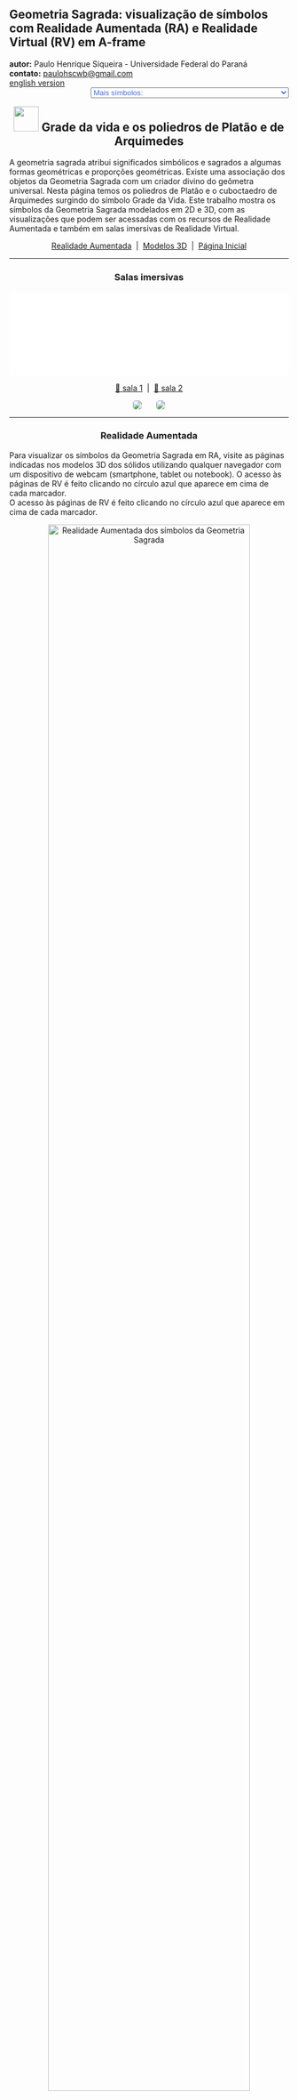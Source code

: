 <link rel="stylesheet" href="../../scripts/style.css">
<meta charset="utf-8">
<link rel="icon" type="image/png" href="../vr/salas/imagens/icone.png">
<h2>Geometria Sagrada: visualização de símbolos com Realidade Aumentada (RA) e Realidade Virtual (RV) em A-frame</h2>
<b>autor:</b> Paulo Henrique Siqueira - Universidade Federal do Paraná
<br><b>contato:</b> <a href="#"> paulohscwb@gmail.com </a>
<br><a href="https://paulohscwb.github.io/SacredGeometry/grid/">english version</a>
<form style="margin: 0 auto; float:right; text-align:right; width:100%; margin-bottom:15px;">
	<select id="url" onchange="urlHandler(this.value)" style="color:royalblue;">
		<option disabled selected>Mais símbolos:</option>
		<option value="../../symbols/pt-br/">Símbolos da Geometria Sagrada</option>
		<option value="../../flower/pt-br/">Flor da vida e os poliedros de Platão e de Arquimedes</option>
		<option value="../../fruit/pt-br/">Fruto da vida e os poliedros de Platão e de Arquimedes</option>
		<option disabled value="../../grid/pt-br/">Grade da vida e os poliedros de Platão e de Arquimedes</option>
		<option value="../../metatron/pt-br/">Metatron e os poliedros de Platão e de Arquimedes</option>
	</select>
</form>
<script>
function urlHandler(value) {                               
    window.location.assign(`${value}`);
}
</script>

<p id="p1"></p>
  <h2 align="center"><img src="../vr/salas/imagens/icone.png" style="margin-bottom:-10px" width="45"> Grade da vida e os poliedros de Platão e de Arquimedes</h2>
  A geometria sagrada atribui significados simbólicos e sagrados a algumas formas geométricas e proporções geométricas. Existe uma associação dos objetos da Geometria Sagrada com um criador divino do geômetra universal. Nesta página temos os poliedros de Platão e o cuboctaedro de Arquimedes surgindo do símbolo Grade da Vida.
Este trabalho mostra os símbolos da Geometria Sagrada modelados em 2D e 3D, com as visualizações que podem ser acessadas com os recursos de Realidade Aumentada e também em salas imersivas de Realidade Virtual.

 <p align="center"><a href="#ra">Realidade Aumentada</a><span>&nbsp;&nbsp;|&nbsp;&nbsp;</span><a href="#m3d">Modelos 3D</a><span>&nbsp;&nbsp;|&nbsp;&nbsp;</span><a href="../../pt-br/">Página Inicial</a></p>
<hr>
 <h3 align="center">Salas imersivas</h3>
  <div class="embed-container"><iframe width="100%" src="../sala1.htm" title="Sala Imersiva dos símbolos da Geometria Sagrada" frameborder="0" loading="lazy"></iframe></div>
  <p align="center"><a href="../sala1.htm" target="_blank">&#x1f517; sala 1</a><span>&nbsp;&nbsp;|&nbsp;&nbsp;</span><a href="../sala2.htm" target="_blank">&#x1f517; sala 2</a></p>
  <p align="center"><img src="../vr/salas/videos/geomSagrada5.gif" style="max-width: 47%; border-radius:5px; margin-right:5%;" loading="lazy"/><img src="../vr/salas/videos/geomSagrada6.gif" style="max-width: 47%; border-radius:5px" loading="lazy"/></p>
  <hr>
  <h3 id="ra" align="center">Realidade Aumentada</h3>
  Para visualizar os símbolos da Geometria Sagrada em RA, visite as páginas indicadas nos modelos 3D dos sólidos utilizando qualquer navegador com um dispositivo de webcam (smartphone, tablet ou notebook).
O acesso às páginas de RV é feito clicando no círculo azul que aparece em cima de cada marcador.
<br>O acesso às páginas de RV é feito clicando no círculo azul que aparece em cima de cada marcador.
<p align="center"><img style="border-radius:7px;" alt="Realidade Aumentada dos símbolos da Geometria Sagrada" src="../ar/example.png" width="85%"></p>
<hr>
<h3 id="m3d" align="center">Modelos 3D</h3>
<iframe width="560" height="315" style="max-width:100%" src="https://www.youtube.com/embed/videoseries?list=PLy0I_lGW8HxVJx0ZNW6Uxk3XaE3vNuT9q" title="YouTube video player" frameborder="0" allow="accelerometer; autoplay; clipboard-write; encrypted-media; gyroscope; picture-in-picture; web-share" allowfullscreen></iframe>
<h4>1. Grade da vida - tetraedro</h4>
<a href="../vr/GridOfLife2d_tetrahedron.htm" target="_blank" title="modelo 3D" class="fotoA"><img src="../ar/46A.png" class="foto" alt="Grade da vida - tetraedro"></a><img src="../ar/46.png" class="qr">
 <br><br><br>Platão concebeu o mundo como sendo composto por quatro elementos básicos: Terra, Fogo, Ar e Água. Além disso, Platão estabeleceu uma associação mística entre estes elementos e os sólidos Platônicos. Assim, o tetraedro está associado ao Fogo e corresponde à primeira circunferência do símbolo da Semente da Vida. Os vértices do tetraedro regular aparecem em algumas interseções das linhas do símbolo da Grade da Vida.
 <br><br><br>
<a href="../ra.html" class="raAR" title="Realidade aumentada" target="_blank"></a>
<hr>
<h4>2. Grade da vida - cubo</h4>
<a href="../vr/GridOfLife2d_cube.htm" target="_blank" title="modelo 3D" class="fotoA"><img src="../ar/47A.png" class="foto" alt="Grade da vida - cubo"></a><img src="../ar/47.png" class="qr">
 <br><br><br>De acordo com a correspondência mística de Platão, o cubo está associado à Terra e corresponde à segunda circunferência do símbolo da Semente da Vida. Os vértices do cubo aparecem em algumas interseções das linhas do símbolo da Grade da Vida.
 <br><br><br>
<a href="../ra.html" class="raAR" title="Realidade aumentada" target="_blank"></a>
<hr>
<h4>3. Grade da vida - octaedro</h4>
<a href="../vr/GridOfLife2d_octahedron.htm" target="_blank" title="modelo 3D" class="fotoA"><img src="../ar/48A.png" class="foto" alt="Grade da vida - octaedro"></a><img src="../ar/48.png" class="qr">
 <br><br><br>De acordo com a correspondência mística de Platão, o octaedro está associado ao Ar e corresponde à terceira circunferência do símbolo da Semente da Vida. Os vértices do octaedro regular aparecem em algumas interseções das linhas do símbolo da Grade da Vida.
 <br><br><br>
<a href="../ra.html" class="raAR" title="Realidade aumentada" target="_blank"></a>
<hr>
<h4>4. Grade da vida - icosaedro</h4>
<a href="../vr/GridOfLife2d_icosahedron.htm" target="_blank" title="modelo 3D" class="fotoA"><img src="../ar/49A.png" class="foto" alt="Grade da vida - icosaedro"></a><img src="../ar/49.png" class="qr">
 <br><br><br>De acordo com a correspondência mística de Platão, o icosaedro está associado à Água e corresponde à quarta circunferência do símbolo da Semente da Vida. Os vértices do icosaedro regular aparecem sobrepostos ou com correspondência associada a algumas interseções das linhas do símbolo da Grade da Vida.
 <br><br><br>
<a href="../ra.html" class="raAR" title="Realidade aumentada" target="_blank"></a>
<hr>
<h4>5. Grade da vida - dodecaedro</h4>
<a href="../vr/GridOfLife2d_dodecahedron.htm" target="_blank" title="modelo 3D" class="fotoA"><img src="../ar/50A.png" class="foto" alt="Grade da vida - dodecaedro"></a><img src="../ar/50.png" class="qr">
 <br><br><br>De acordo com a correspondência mística de Platão, o dodecaedro está associado ao Universo e corresponde à quinta circunferência do símbolo da Semente da Vida. Os vértices do dodecaedro regular aparecem sobrepostos ou com correspondência associada a algumas interseções das linhas do símbolo da Grade da Vida.
 <br><br><br>
<a href="../ra.html" class="raAR" title="Realidade aumentada" target="_blank"></a>
<hr>
<h4>6. Grade da vida - tetraedro estrelado</h4>
<a href="../vr/GridOfLife2d_tetrahedronStar.htm" target="_blank" title="modelo 3D" class="fotoA"><img src="../ar/51A.png" class="foto" alt="Grade da vida - tetraedro estrelado"></a><img src="../ar/51.png" class="qr">
 <br><br><br>A Merkabah ou tetraedro estrelado ou Estrela de Davi é a figura geométrica que representa a energia masculina e feminina do Céu e da Terra. O tetraedro estrelado corresponde à sexta circunferência do símbolo da Semente da Vida e os vértices deste sólido aparecem sobrepostos em algumas interseções das linhas do símbolo da Grade da Vida.
 <br><br><br>
<a href="../ra.html" class="raAR" title="Realidade aumentada" target="_blank"></a>
<hr>
<h4>7. Grade da vida - cuboctaedro</h4>
<a href="../vr/GridOfLife2d_cuboctahedron.htm" target="_blank" title="modelo 3D" class="fotoA"><img src="../ar/52A.png" class="foto" alt="Grade da vida - cuboctaedro"></a><img src="../ar/52.png" class="qr">
 <br><br><br>O cuboctaedro de Arquimedes representa o Vetor de Equilíbrio de energia. O cuboctaedro corresponde à sétima circunferência do símbolo da Semente da Vida e os vértices deste sólido aparecem sobrepostos ou com correspondência a algumas interseções das linhas do símbolo da Grade da Vida.
 <br><br><br>
<a href="../ra.html" class="raAR" title="Realidade aumentada" target="_blank"></a>
<hr>
<h4>8. Grade da vida 3D - cuboctaedro v1</h4>
<a href="../vr/GridOfLife3d_v2_cuboctahedron.htm" target="_blank" title="modelo 3D" class="fotoA"><img src="../ar/60A.png" class="foto" alt="Grade da vida 3D"></a><img src="../ar/60.png" class="qr">
 <br><br><br>Nesta representação temos o modelo em 3D do símbolo da Grade da Vida construído com 3 rotações em torno de um dos símbolos. Unindo-se as interseções das linhas externas, obtemos um cuboctaedro de Arquimedes.
 <br><br><br>
<a href="../ra.html" class="raAR" title="Realidade aumentada" target="_blank"></a>
<hr>
<h4>9. Grade da vida 3D - tetraedro</h4>
<a href="../vr/GridOfLife3d_tetrahedron.htm" target="_blank" title="modelo 3D" class="fotoA"><img src="../ar/53A.png" class="foto" alt="Grade da vida - tetraedro"></a><img src="../ar/53.png" class="qr">
 <br><br><br>Os vértices do tetraedro regular aparecem em algumas interseções das linhas do símbolo da Grade da Vida. Na representação em 3D, o tetratedro fica inscrito ao símbolo da Grade da Vida.
 <br><br><br>
<a href="../ra1.html" class="raAR" title="Realidade aumentada" target="_blank"></a>
<hr>
<h4>10. Grade da vida 3D - cubo</h4>
<a href="../vr/GridOfLife3d_cube.htm" target="_blank" title="modelo 3D" class="fotoA"><img src="../ar/54A.png" class="foto" alt="Grade da vida - cubo"></a><img src="../ar/54.png" class="qr">
 <br><br><br>Os vértices do cubo aparecem em algumas interseções das linhas do símbolo da Grade da Vida. Na representação em 3D, o cubo fica inscrito ao símbolo da Grade da Vida.
 <br><br><br>
<a href="../ra1.html" class="raAR" title="Realidade aumentada" target="_blank"></a>
<p class="topop"><a href="#p1" class="topo">voltar ao topo</a></p>
<hr>
<h4>11. Grade da vida 3D - octaedro</h4>
<a href="../vr/GridOfLife3d_octahedron.htm" target="_blank" title="modelo 3D" class="fotoA"><img src="../ar/55A.png" class="foto" alt="Grade da vida - octaedro"></a><img src="../ar/55.png" class="qr">
 <br><br><br>Os vértices do octaedro regular aparecem em algumas interseções das linhas do símbolo da Grade da Vida. Na representação em 3D, o octatedro fica inscrito ao símbolo da Grade da Vida.
 <br><br><br>
<a href="../ra1.html" class="raAR" title="Realidade aumentada" target="_blank"></a>
<hr>
<h4>12. Grade da vida 3D - icosaedro</h4>
<a href="../vr/GridOfLife3d_icosahedron.htm" target="_blank" title="modelo 3D" class="fotoA"><img src="../ar/56A.png" class="foto" alt="Grade da vida - icosaedro"></a><img src="../ar/56.png" class="qr">
 <br><br><br>Os vértices do icosaedro regular aparecem sobrepostos ou com correspondência associada a algumas interseções das linhas do símbolo da Grade da Vida. Na representação em 3D, o icosaedro fica inscrito ao símbolo da Grade da Vida.
 <br><br><br>
<a href="../ra1.html" class="raAR" title="Realidade aumentada" target="_blank"></a>
<hr>
<h4>13. Grade da vida 3D - dodecaedro</h4>
<a href="../vr/GridOfLife3d_dodecahedron.htm" target="_blank" title="modelo 3D" class="fotoA"><img src="../ar/57A.png" class="foto" alt="Grade da vida - dodecaedro"></a><img src="../ar/57.png" class="qr">
 <br><br><br>Os vértices do dodecaedro regular aparecem sobrepostos ou com correspondência associada a algumas interseções das linhas do símbolo da Grade da Vida. Na representação em 3D, o dodecaedro fica circunscrito ao símbolo da Grade da Vida.
 <br><br><br>
<a href="../ra1.html" class="raAR" title="Realidade aumentada" target="_blank"></a>
<hr>
<h4>14. Grade da vida 3D - tetraedro estrelado</h4>
<a href="../vr/GridOfLife3d_tetrahedronStar.htm" target="_blank" title="modelo 3D" class="fotoA"><img src="../ar/58A.png" class="foto" alt="Grade da vida - tetraedro estrelado"></a><img src="../ar/58.png" class="qr">
 <br><br><br>Os vértices do tetraedro estrelado aparecem em algumas interseções das linhas do símbolo da Grade da Vida. Na representação em 3D, o tetraedro estrelado fica inscrito ao símbolo da Grade da Vida.
 <br><br><br>
<a href="../ra1.html" class="raAR" title="Realidade aumentada" target="_blank"></a>
<hr>
<h4>15. Grade da vida 3D - cuboctaedro</h4>
<a href="../vr/GridOfLife3d_cuboctahedron.htm" target="_blank" title="modelo 3D" class="fotoA"><img src="../ar/59A.png" class="foto" alt="Grade da vida - cuboctaedro"></a><img src="../ar/59.png" class="qr">
 <br><br><br>Os vértices do cuboctaedro de Arquimedes aparecem em algumas interseções das linhas do símbolo da Grade da Vida. Na representação em 3D, o cuboctaedro fica inscrito ao símbolo da Grade da Vida.
 <br><br><br>
<a href="../ra1.html" class="raAR" title="Realidade aumentada" target="_blank"></a>
<p class="topop"><a href="#p1" class="topo">voltar ao topo</a></p>
<hr>

<br><a rel="license" href="http://creativecommons.org/licenses/by-nc-nd/4.0/"><img alt="Licença Creative Commons" style="border-width:0" src="https://i.creativecommons.org/l/by-nc-nd/4.0/88x31.png" loading="lazy"/></a><br /><span xmlns:dct="http://purl.org/dc/terms/" property="dct:title">Grid of life and the polyhedra of Plato and Archimedes - Visualization of symbols with Augmented Reality and Virtual Reality</span> de <a xmlns:cc="http://creativecommons.org/ns#" href="https://paulohscwb.github.io/SacredGeometry/grid/pt-br/" property="cc:attributionName" rel="cc:attributionURL">Paulo Henrique Siqueira</a> está licenciado com uma Licença <a rel="license" href="http://creativecommons.org/licenses/by-nc-nd/4.0/">Creative Commons Atribuição-NãoComercial-SemDerivações 4.0 Internacional</a>.

<h4>Como citar este trabalho:</h4> 
<p>Siqueira, P.H., "Grid of life and the polyhedra of Plato and Archimedes: Visualization of symbols with Augmented Reality and Virtual Reality". Disponível em: <https://paulohscwb.github.io/SacredGeometry/grid/pt-br/>, Agosto de 2024.</p>
<!--<a target="_blank" href="https://doi.org/10.5281/zenodo.8272770"><img src="https://zenodo.org/badge/DOI/10.5281/zenodo.8272770.svg" alt="DOI"></a>-->
<br><br><b>Referências:</b>
<br>Pardesco. "Sacred Geometry Art, Symbols & Meanings". <a href="https://pardesco.com/blogs/news/sacred-geometry-art-symbols-meanings" target="_blank">https://pardesco.com/blogs/news/sacred-geometry-art-symbols-meanings</a>
<br>Weisstein, Eric W. "Platonic Solid" From MathWorld-A Wolfram Web Resource. <a href="http://mathworld.wolfram.com/PlatonicSolid.html" target="_blank">http://mathworld.wolfram.com/PlatonicSolid.html</a>
<br>Wikipedia <a href="https://en.wikipedia.org/wiki/en.wikipedia.org/wiki/Platonic_solid" target="_blank">https://en.wikipedia.org/wiki/Platonic_solid</a>
<br>Solar System Scope. "Solar Textures: Stars and Milky Way". <a href="http://dmccooey.com/polyhedra/" target="_blank">https://www.solarsystemscope.com/textures/</a>
